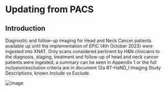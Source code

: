 # Updating from PACS

## Introduction
Diagnostic and follow-up imaging for Head and Neck Cancer patients available up until the implementation of EPIC (4th October 2023) were ingested into XNAT. Only scans considered pertinent by H&N clinicians to the diagnosis, staging, treatment and follow-up of head and neck cancer patients were ingested, a summary can be seen in Appendix 1 or the full inclusion/exclusion criteria are in document 12a RT-HaND_I Imaging Study Descriptions, known Include vs Exclude. 


![image](https://github.com/user-attachments/assets/99eb20de-3294-436c-a6e1-f7d51c409e12)
